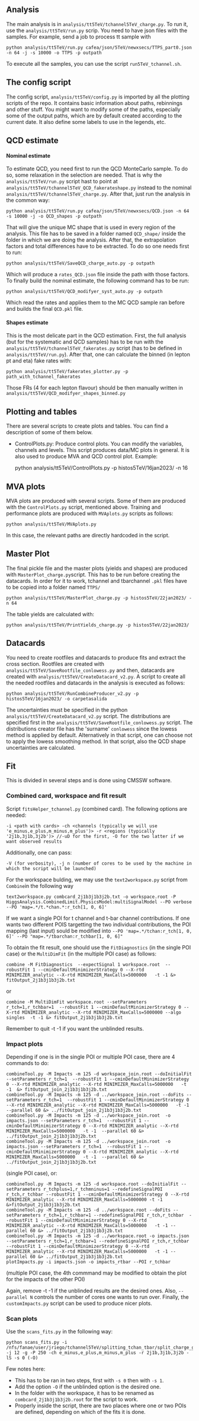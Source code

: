 ## Analysis

The main analysis is in `analysis/tt5TeV/tchannel5TeV_charge.py`. To run it, use the `analysis/tt5TeV/run.py` scrip. You need to have json files with the samples. For example, send a job to process tt sample with 

    python analysis/tt5TeV/run.py cafea/json/5TeV/newxsecs/TTPS_part0.json -n 64 -j -s 10000 -o TTPS -p outpath

To execute all the samples, you can use the script `run5TeV_tchannel.sh`.

## The config script

The config script, `analysis/tt5TeV/config.py` is imported by all the plotting scripts of the repo. It contains basic information about paths, rebinnings and other stuff. You might want to modify some of the paths, especially some of the output paths, which are by default created according to the current date. It also define some labels to use in the legends, etc.

## QCD estimate

#### Nominal estimate
To estimate QCD, you need first to run the QCD MonteCarlo sample. To do so, some relaxation in the selection are needed. That is why the `analysis/tt5TeV/run.py` script hast to point at `analysis/tt5TeV/tchannel5TeV_QCD_fakerateshape.py` instead to the nominal `analysis/tt5TeV/tchannel5TeV_charge.py`. After that, just run the analysis in the common way:

    python analysis/tt5TeV/run.py cafea/json/5TeV/newxsecs/QCD.json -n 64 -s 10000 -j -o QCD_shapes -p outpath

That will give the unique MC shape that is used in every region of the analysis. This file has to be saved in a folder named `QCD_shape/` inside the folder in which we are doing the analysis. After that, the extrapolation factors and total differences have to be extracted. To do so one needs first to run: 

    python analysis/tt5TeV/SaveQCD_charge_auto.py -p outpath
Which will produce a `rates_QCD.json` file inside the path with those factors. To finally build the nominal estimate, the following command has to be run:

    python analysis/tt5TeV/QCD_modifyer_syst_auto.py -p outpath
Which read the rates and applies them to the MC QCD sample ran before and builds the final `QCD.pkl` file.

#### Shapes estimate
This is the most delicate part in the QCD estimation. First, the full analysis (but for the systematic and QCD samples) has to be run with the `analysis/tt5TeV/tchannel5TeV_fakerates.py` script (has to be defined in `analysis/tt5TeV/run.py`). After that, one can calculate the binned (in lepton pt and eta) fake rates with:

    python analysis/tt5TeV/fakerates_plotter.py -p path_with_tchannel_fakerates

Those FRs (4 for each lepton flavour) should be then manually written in `analysis/tt5TeV/QCD_modifyer_shapes_binned.py`

## Plotting and tables

There are several scripts to create plots and tables. You can find a description of some of them below.

 - ControlPlots.py: Produce control plots. You can modify the variables, channels and levels. This script produces data/MC plots in general. It is also used to produce MVA and QCD control plot.
Example:

    python analysis/tt5TeV/ControlPlots.py -p histos5TeV/16jan2023/ -n 16

 <!-- - PlotSystematics.py: Produce systematic plots, including comparisions. By default, it is done for ttbar only.
Example:

    python analysis/tt5TeV/PlotSystematics.py -p histos5TeV/16jan2023/ 

 - DrawTTmodAltSamp.py: Produce plots for hdamp and UE tune uncertainties from alternative samples where the systematic uncertainty of the alternative predictions is shown, as a function of jet and b-tag multiplicities.
Example:

    python analysis/tt5TeV/DrawTTmodAltSamp.py -p histos5TeV/22jan2023/
-->
## MVA plots

MVA plots are produced with several scripts. Some of them are produced with the `ControlPlots.py` script, mentioned above. Training and performance plots are produced with `MVAplots.py` scripts as follows:

    python analysis/tt5TeV/MVAplots.py

In this case, the relevant paths are directly hardcoded in the script.

## Master Plot

The final pickle file and the master plots (yields and shapes) are produced with `MasterPlot_charge.py`script. This has to be run before creating the datacards. In order for it to work, tchannel and tbarchannel `.pkl` files have to be copied into a folder named `TTPS/` 

    python analysis/tt5TeV/MasterPlot_charge.py -p histos5TeV/22jan2023/ -n 64

The table yields are calculated with:

    python analysis/tt5TeV/PrintYields_charge.py -p histos5TeV/22jan2023/

## Datacards

You need to create rootfiles and datacards to produce fits and extract the cross section.
Rootfiles are created with `analysis/tt5TeV/SaveRootfile_conlowess.py` and then, datacards are created with `analysis/tt5TeV/CreateDatacard_v2.py`.
A script to create all the needed rootfiles and datacards in the analysis is executed as follows:

    python analysis/tt5TeV/RunCombineProducer_v2.py -p histos5TeV/16jan2023/ -o carpetasalida

The uncertainties must be specified in the python `analysis/tt5TeV/CreateDatacard_v2.py` script. The distributions are specified first in the  `analysis/tt5TeV/SaveRootfile_conlowess.py` script. The distributions creator file has the 'surname' `conlowess` since the lowess method is applied by default. Alternatively in that script, one can choose not to apply the lowess smoothing method. In that script, also the QCD shape uncertainties are calculated.

## Fit


This is divided in several steps and is done using CMSSW software. 

### Combined card, workspace and fit result

Script `fitsHelper_tchannel.py` (combined card). The following options are needed:

    -i <path with cards> -ch <channels (typically we will use 'e_minus,e_plus,m_minus,m_plus')> -r <regions (typically '2j1b,3j1b,3j2b')> //-uD for the first, -O for the two latter if we want observed results

Additionally, one can pass:

    -V (for verbosity), -j n (number of cores to be used by the machine in which the script will be launched)

For the workspace bulding, we may use the `text2workspace.py` script from `Combine`in the following way

    text2workspace.py combcard_2j1b3j1b3j2b.txt -o workspace.root -P HiggsAnalysis.CombinedLimit.PhysicsModel:multiSignalModel --PO verbose --PO 'map=.*/t.*chan.*:r_tch[1, 0, 6]'

If we want a single POI for t channel and t-bar channel contributions. If one wants two different POIS targetting the two individual contributions, the POI mapping (last input) sould be modified into `--PO 'map=.*/tchan:r_tch[1, 0, 6]' --PO "map=.*/tbarchan:r_tchbar[1, 0, 6]" `

To obtain the fit result, one should use the `FitDiagnostics` (in the single POI case) or the `MultiDimFit` (in the multiple POI case) as follows:
    
    combine -M FitDiagnostics  --expectSignal 1 workspace.root  --robustFit 1 --cminDefaultMinimizerStrategy 0 --X-rtd MINIMIZER_analytic --X-rtd MINIMIZER_MaxCalls=5000000   -t -1 &> fitOutput_2j1b3j1b3j2b.txt
or

    combine -M MultiDimFit workspace.root --setParameters r_tch=1,r_tchbar=1  --robustFit 1 --cminDefaultMinimizerStrategy 0 --X-rtd MINIMIZER_analytic --X-rtd MINIMIZER_MaxCalls=5000000 --algo singles  -t -1 &> fitOutput_2j1b3j1b3j2b.txt
Remember to quit -t -1 if you want the unblinded results.

### Impact plots

Depending if one is in the single POI or multiple POI case, there are 4 commands to do:

    combineTool.py -M Impacts -m 125 -d workspace_join.root --doInitialFit --setParameters r_tch=1  --robustFit 1 --cminDefaultMinimizerStrategy 0 --X-rtd MINIMIZER_analytic --X-rtd MINIMIZER_MaxCalls=5000000   -t -1  &> fitOutput_join_2j1b3j1b3j2b.txt
    combineTool.py -M Impacts -m 125 -d ../workspace_join.root --doFits --setParameters r_tch=1  --robustFit 1 --cminDefaultMinimizerStrategy 0 --X-rtd MINIMIZER_analytic --X-rtd MINIMIZER_MaxCalls=5000000   -t -1  --parallel 60 &> ../fitOutput_join_2j1b3j1b3j2b.txt
    combineTool.py -M Impacts -m 125 -d ../workspace_join.root  -o impacts.json --setParameters r_tch=1  --robustFit 1 --cminDefaultMinimizerStrategy 0 --X-rtd MINIMIZER_analytic --X-rtd MINIMIZER_MaxCalls=5000000   -t -1  --parallel 60 &> ../fitOutput_join_2j1b3j1b3j2b.txt
    combineTool.py -M Impacts -m 125 -d ../workspace_join.root  -o impacts.json --setParameters r_tch=1  --robustFit 1 --cminDefaultMinimizerStrategy 0 --X-rtd MINIMIZER_analytic --X-rtd MINIMIZER_MaxCalls=5000000   -t -1  --parallel 60 &> ../fitOutput_join_2j1b3j1b3j2b.txt
(single POI case), or:
    
    combineTool.py -M Impacts -m 125 -d workspace.root --doInitialFit --setParameters r_tchplus=1,r_tchmninus=1 --redefineSignalPOI r_tch,r_tchbar --robustFit 1 --cminDefaultMinimizerStrategy 0 --X-rtd MINIMIZER_analytic --X-rtd MINIMIZER_MaxCalls=5000000 -t -1 &>fitOutput_2j1b3j1b3j2b.txt
    combineTool.py -M Impacts -m 125 -d ../workspace.root --doFits --setParameters r_tch=1,r_tchbar=1 --redefineSignalPOI r_tch,r_tchbar  --robustFit 1 --cminDefaultMinimizerStrategy 0 --X-rtd MINIMIZER_analytic --X-rtd MINIMIZER_MaxCalls=5000000   -t -1 --parallel 60 &> ../fitOutput_2j1b3j1b3j2b.txt
    combineTool.py -M Impacts -m 125 -d ../workspace.root -o impacts.json --setParameters r_tch=1,r_tchbar=1 --redefineSignalPOI r_tch,r_tchbar  --robustFit 1 --cminDefaultMinimizerStrategy 0 --X-rtd MINIMIZER_analytic --X-rtd MINIMIZER_MaxCalls=5000000   -t -1 --parallel 60 &> ../fitOutput_2j1b3j1b3j2b.txt
    plotImpacts.py -i impacts.json -o impacts_rtbar --POI r_tchbar 
(multiple POI case, the 4th commmand may be modified to obtain the plot for the impacts of the other POI)

Again, remove -t -1 if the unblinded results are the desired ones. Also, `--parallel N` controls the number of cores one wants to run over.
Finally, the `customImpacts.py` script can be used to produce nicer plots.


    
### Scan plots
Use the `scans_fits.py` in the following way: 

    python scans_fits.py -i /nfs/fanae/user/jriego/tchannel5TeV/splitting_tchan_tbar/split_charge_goodJECs_mistag_comb_btagEff/temp_cards/prueba_scan/ -j 12 -g -P 250 -ch e_minus,e_plus,m_minus,m_plus -r 2j1b,3j1b,3j2b -lS -s 0 (-O)

Few notes here:
- This has to be ran in two steps, first with `-s 0` then with `-s 1`.
- Add the option `-O` if the unblinded option is the desired one.
- In the folder with the workspace, it has to be renamed as `combcard_2j1b3j1b3j2b.root` for the script to work.
- Properly inside the script, there are two places where one or two POIs are defined, depending on which of the fits it is done.
